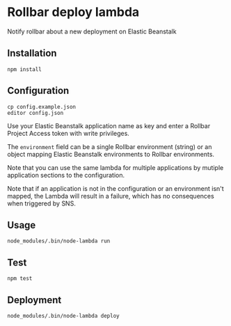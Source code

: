 # Rollbar deploy lambda

Notify rollbar about a new deployment on Elastic Beanstalk

## Installation
 
    npm install
    
## Configuration

    cp config.example.json
    editor config.json
    
Use your Elastic Beanstalk application name as key and enter a Rollbar Project
Access token with write privileges.

The `environment` field can be a single Rollbar environment (string) or an
object mapping Elastic Beanstalk environments to Rollbar environments.

Note that you can use the same lambda for multiple applications by mutiple
application sections to the configuration.

Note that if an application is not in the configuration or an environment isn't
mapped, the Lambda will result in a failure, which has no consequences when
triggered by SNS. 

## Usage

    node_modules/.bin/node-lambda run
    
## Test

    npm test
    
## Deployment

    node_modules/.bin/node-lambda deploy

